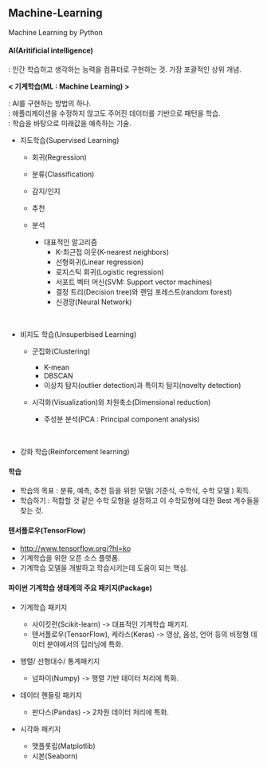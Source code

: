 ## Machine-Learning
Machine Learning by Python
#### AI(Aritificial intelligence)
: 인간 학습하고 생각하는 능력을 컴퓨터로 구현하는 것. 가장 포괄적인 상위 개념. 


**< 기계학습(ML : Machine Learning) >** <br>


: AI를 구현하는 방법의 하나. <br> : 애플리케이션을 수정하지 않고도 주어진 데이터를 기반으로 패턴을 학습. <br> : 학습을 바탕으로 미래값을 예측하는 기술.


- 지도학습(Supervised Learning)
  - 회귀(Regression)
  - 분류(Classification)
  - 감지/인지
  - 추천
  - 분석

    - 대표적인 알고리즘
      - K-최근접 이웃(K-nearest neighbors)
      - 선형회귀(Linear regression)
      - 로지스틱 회귀(Logistic regression)
      - 서포트 벡터 머신(SVM: Support vector machines)
      - 결정 트리(Decision tree)와 랜덤 포레스트(random forest)
      - 신경망(Neural Network)

<br>

- 비지도 학습(Unsuperbised Learning)
  - 군집화(Clustering)
    - K-mean
    - DBSCAN
    - 이상치 탐지(outlier detection)과 특이치 탐지(novelty detection) 

  - 시각화(Visualization)와 차원축소(Dimensional reduction)
    - 주성분 분석(PCA : Principal component analysis)

<br>

- 강화 학습(Reinforcement learning)


#### 학습

- 학습의 목표 : 분류, 예측, 추천 등을 위한 모델( 기준식, 수학식, 수학 모델 ) 획득.
- 학습하기 : 적합할 것 같은 수학 모형을 설정하고 이 수학모형에 대한 Best 계수들을 찾는 것.


#### 텐서플로우(TensorFlow)

- http://www.tensorflow.org/?hl=ko
- 기계학습을 위한 오픈 소스 플랫폼.
- 기계학습 모델을 개발하고 학습시키는데 도움이 되는 핵심.


#### 파이썬 기계학습 생태계의 주요 패키지(Package)

- 기계학습 패키지
  - 사이킷런(Scikit-learn) -> 대표적인 기계학습 패키지.
  - 텐서플로우(TensorFlow), 케라스(Keras) -> 영상, 음성, 언어 등의 비정형 데이터 분야에서의 딥러닝에 특화.

- 행렬/ 선형대수/ 통계패키지
  - 넘파이(Numpy) -> 행렬 기반 데이터 처리에 특화.

- 데이터 핸들링 패키지
  - 판다스(Pandas) -> 2차원 데이터 처리에 특화.

- 시각화 패키지
  - 맷플롯립(Matplotlib)
  - 시본(Seaborn)

